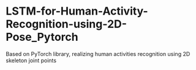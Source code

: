 # LSTM-for-Human-Activity-Recognition-using-2D-Pose_Pytorch
Based on PyTorch library, realizing human activities recognition using 2D skeleton joint points
